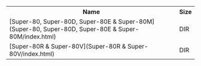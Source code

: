 <table>
<tr><th>Name</th><th>Size</th></tr>
<tr><td>[Super-80, Super-80D, Super-80E & Super-80M](Super-80, Super-80D, Super-80E & Super-80M/index.html)</td><td>DIR</td></tr>
<tr><td>[Super-80R & Super-80V](Super-80R & Super-80V/index.html)</td><td>DIR</td></tr>
</table>
